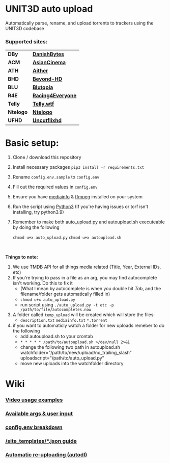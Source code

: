 # UNIT3D auto upload
Automatically parse, rename, and upload torrents to trackers using the UNIT3D codebase
### Supported sites:
<table>
    <tbody>
    <tr style="text-align: left">
        <td><strong>DBy</strong></td>
        <td><strong><a href="https://danishbytes.club">DanishBytes</a></strong></td>
    </tr>
    <tr style="text-align: left">
        <td><strong>ACM</strong></td>
        <td><strong><a href="https://asiancinema.me">AsianCinema</a></strong></td>
    </tr>
    <tr style="text-align: left">
        <td><strong>ATH</strong></td>
        <td><strong><a href="https://aither.cc">Aither</a></strong></td>
    </tr>
    <tr style="text-align: left">
        <td><strong>BHD</strong></td>
        <td><strong><a href="https://beyond-hd.me">Beyond-HD</a></strong></td>
    </tr>
    <tr style="text-align: left">
        <td><strong>BLU</strong></td>
        <td><strong><a href="https://blutopia.xyz">Blutopia</a></strong></td>
    </tr>
    <tr style="text-align: left">
        <td><strong>R4E</strong></td>
        <td><strong><a href="https://racing4everyone.eu">Racing4Everyone</a></strong></td>
    </tr>
    <tr style="text-align: left">
        <td><strong>Telly</strong></td>
        <td><strong><a href="https://telly.wtf">Telly.wtf</a></strong></td>
    </tr>
    <tr style="text-align: left">
        <td><strong>Ntelogo</strong></td>
        <td><strong><a href="https://ntelogo.org">Ntelogo</a></strong></td>
    </tr>
    <tr style="text-align: left">
        <td><strong>UFHD</strong></td>
        <td><strong><a href="https://uncutflixhd.com/">Uncutflixhd</a></strong></td>
    </tr>
    </tbody>
</table>

<!-- Basic setup -->
# Basic setup:
1. Clone / download this repository
2. Install necessary packages ```pip3 install -r requirements.txt```
3. Rename `config.env.sample` to `config.env`
4. Fill out the required values in `config.env`
5. Ensure you have [mediainfo](https://mediaarea.net/en/MediaInfo/Download/Ubuntu) & [ffmpeg](https://ffmpeg.org/download.html) installed on your system
6. Run the script using [Python3](https://www.python.org/downloads/) (If you're having issues or torf isn't installing, try python3.9)
7. Remember to make both auto_upload.py and autoupload.sh executeable by doing the following

   ```chmod u+x auto_upload.py```
   ```chmod u+x autoupload.sh```
   
   <br /> 
   
**Things to note:**
1. We use TMDB API for all things media related (Title, Year, External IDs, etc)
2. If you're trying to pass in a file as an arg, you may find autocomplete isn't working. Do this to fix it
    * (What I mean by autocomplete is when you double hit *Tab*, and the filename/folder gets automatically filled in)
    * ```chmod u+x auto_upload.py```
    * run script using ```./auto_upload.py -t etc -p /path/to/file/autocompletes.now```
3. A folder called ``temp_upload`` will be created which will store the files:
    * ```description.txt``` ```mediainfo.txt``` ```*.torrent```
4. if you want to automaticly watch a folder for new uploads remeber to do the following
    * add autoupload.sh to your crontab
    * ```* * * * * /path/to/autoupload.sh >/dev/null 2>&1```
    * change the following two path in autoupload.sh
      watchfolder="/path/to/new/upload/no_trailing_slash"
      uploadscript="/path/to/auto_upload.py"
    * move new uploads into the watchfolder directory
    
   

# Wiki
### [Video usage examples](https://github.com/ryelogheat/xpbot/wiki/Video-examples)
### [Available args & user input](https://github.com/ryelogheat/xpbot/wiki/Args-and-User-Input)
### [config.env breakdown](https://github.com/ryelogheat/xpbot/wiki/config.env)
### [/site_templates/*.json guide](https://github.com/ryelogheat/xpbot/wiki/Tracker-Templates)
### [Automatic re-uploading (autodl)](https://github.com/ryelogheat/xpbot/wiki/autodl-irssi-automatic-re-uploading)

